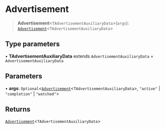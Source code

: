# Advertisement

> **Advertisement**<`TAdvertisementAuxiliaryData`>(`args`): [`Advertisement`](reference/functions/Advertisement.md)<`TAdvertisementAuxiliaryData`>

## Type parameters

• **TAdvertisementAuxiliaryData** extends `AdvertisementAuxiliaryData` = `AdvertisementAuxiliaryData`

## Parameters

• **args**: `Optional`<[`Advertisement`](reference/functions/Advertisement.md)<`TAdvertisementAuxiliaryData`>, `"active"` | `"completion"` | `"watched"`>

## Returns

[`Advertisement`](reference/functions/Advertisement.md)<`TAdvertisementAuxiliaryData`>
